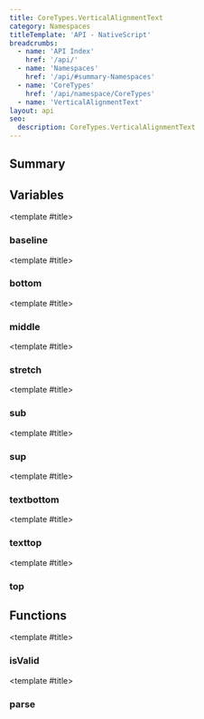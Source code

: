 ```yaml
---
title: CoreTypes.VerticalAlignmentText
category: Namespaces
titleTemplate: 'API - NativeScript'
breadcrumbs:
  - name: 'API Index'
    href: '/api/'
  - name: 'Namespaces'
    href: '/api/#summary-Namespaces'
  - name: 'CoreTypes'
    href: '/api/namespace/CoreTypes'
  - name: 'VerticalAlignmentText'
layout: api
seo:
  description: CoreTypes.VerticalAlignmentText
---
```


<!-- This page is auto generated, do not edit manually. -->
<!-- Run "yarn generate:api-docs" to regenerate -->

<script setup lang="ts">
  import { provide } from "vue";
  import API_DATA from "./CoreTypes-VerticalAlignmentText.data.json";
  
  provide('API_DATA', API_DATA);
</script>

<APIRefHierarchy v-once />

## <Heading ignore>Summary</Heading>

<APIRefSummary v-once />

## Variables

<div class="isConst">

<APIRef for="4905" v-once>

<template #title>

### baseline

</template>

</APIRef>

</div>

<div class="isConst">

<APIRef for="4899" v-once>

<template #title>

### bottom

</template>

</APIRef>

</div>

<div class="isConst">

<APIRef for="4898" v-once>

<template #title>

### middle

</template>

</APIRef>

</div>

<div class="isConst">

<APIRef for="4900" v-once>

<template #title>

### stretch

</template>

</APIRef>

</div>

<div class="isConst">

<APIRef for="4904" v-once>

<template #title>

### sub

</template>

</APIRef>

</div>

<div class="isConst">

<APIRef for="4903" v-once>

<template #title>

### sup

</template>

</APIRef>

</div>

<div class="isConst">

<APIRef for="4902" v-once>

<template #title>

### textbottom

</template>

</APIRef>

</div>

<div class="isConst">

<APIRef for="4901" v-once>

<template #title>

### texttop

</template>

</APIRef>

</div>

<div class="isConst">

<APIRef for="4897" v-once>

<template #title>

### top

</template>

</APIRef>

</div>

## Functions

<div class="">

<APIRef for="4906" v-once>

<template #title>

### isValid

</template>

</APIRef>

</div>

<div class="">

<APIRef for="4909" v-once>

<template #title>

### parse

</template>

</APIRef>

</div>
